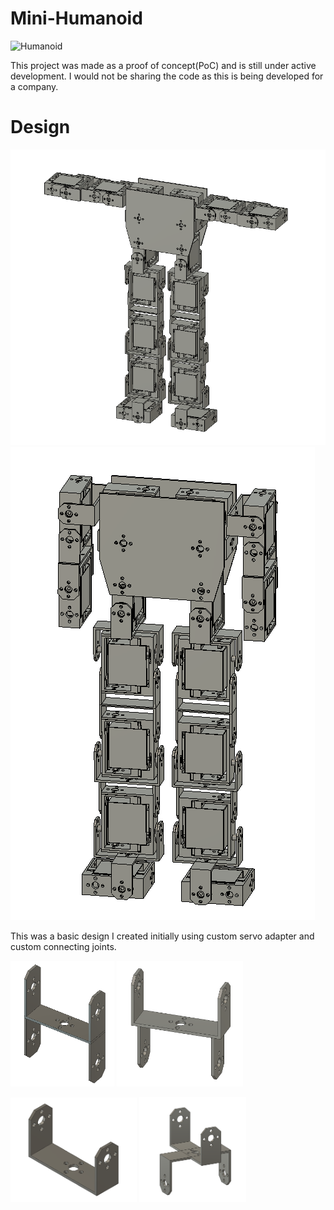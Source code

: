 # Mini-Humanoid

![Humanoid](/humanoid/IMG_1389.jpg)

This project was made as a proof of concept(PoC) and is still under active development. I would not be sharing the code as this is being developed for a company.


# Design

![Humanoid](/humanoid/Screenshot_2023-07-07_091123.png)
![Humanoid](/humanoid/Screenshot_2023-07-07_092618.png)

This was a basic design I created initially using custom servo adapter and custom connecting joints.
<p float="left">
  <img src="/humanoid/Screenshot_2023-07-07_094349.png" width="33%" />
  <img src="/humanoid/Screenshot_2023-07-07_094325.png" width="40%" /> 
</p>
<p float="left">
  <img src="/humanoid/Screenshot_2023-07-07_094250.png" width="40%" />
  <img src="/humanoid/Screenshot_2023-07-07_094439.png" width="34%" /> 
</p>
